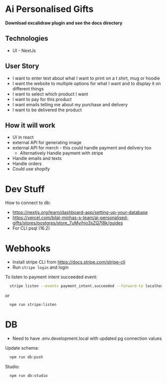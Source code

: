 # Ai Personalised Gifts

**Download excalidraw plugin and see the docs directory**

## Technologies

-   UI - NextJs

## User Story

-   I want to enter text about what I want to print on a t shirt, mug or hoodie
-   I want the website to multiple options for what I want and to display it on different things
-   I want to select which product I want
-   I want to pay for this product
-   I want emails telling me about my purchase and delivery
-   I want to be delivered the product

## How it will work

-   UI in react
-   external API for generating image
-   external API for merch - this could handle payment and delivery too
    -   Alternatively Handle payment with stripe
-   Handle emails and texts
-   Handle orders
-   Could use shopify

# Dev Stuff

How to connect to db:

-   https://nextjs.org/learn/dashboard-app/setting-up-your-database
-   https://vercel.com/bilal-minhas-s-team/ai-personalised-gifts/stores/postgres/store_7uMyihjo3sZQ7I8k/guides
-   For CLI psql (16.2)

# Webhooks

-   Install stripe CLI from https://docs.stripe.com/stripe-cli
-   Run `stripe login` and login

To listen to payment intent succeeded event:

```bash
  stripe listen --events payment_intent.succeeded --forward-to localhost:3000/api/webhooks/pi_success
```

or

```bash
  npm run stripe:listen
```

# DB

-   Need to have .env.development.local with updated pg connection values

Update schema:

```bash
  npm run db:push
```

Studio:

```bash
  npm run db:studio
```
